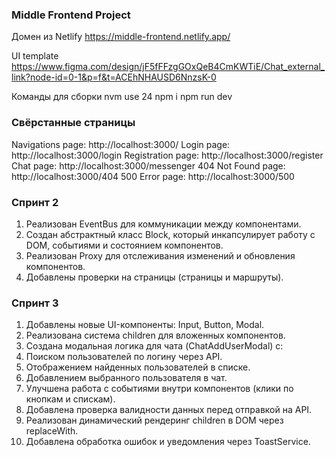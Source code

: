 ### Middle Frontend Project

Домен из Netlify
https://middle-frontend.netlify.app/

UI template
https://www.figma.com/design/jF5fFFzgGOxQeB4CmKWTiE/Chat_external_link?node-id=0-1&p=f&t=ACEhNHAUSD6NnzsK-0

Команды для сборки
nvm use 24
npm i
npm run dev

### Свёрстанные страницы

Navigations page: http://localhost:3000/
Login page: http://localhost:3000/login
Registration page: http://localhost:3000/register
Chat page: http://localhost:3000/messenger
404 Not Found page: http://localhost:3000/404
500 Error page: http://localhost:3000/500

### Спринт 2

1. Реализован EventBus для коммуникации между компонентами.
2. Создан абстрактный класс Block, который инкапсулирует работу с DOM, событиями и состоянием компонентов.
3. Реализован Proxy для отслеживания изменений и обновления компонентов.
4. Добавлены проверки на страницы (страницы и маршруты).

### Спринт 3

1. Добавлены новые UI-компоненты: Input, Button, Modal.
2. Реализована система children для вложенных компонентов.
3. Создана модальная логика для чата (ChatAddUserModal) с:
4. Поиском пользователей по логину через API.
5. Отображением найденных пользователей в списке.
6. Добавлением выбранного пользователя в чат.
7. Улучшена работа с событиями внутри компонентов (клики по кнопкам и спискам).
8. Добавлена проверка валидности данных перед отправкой на API.
9. Реализован динамический рендеринг children в DOM через replaceWith.
10. Добавлена обработка ошибок и уведомления через ToastService.
